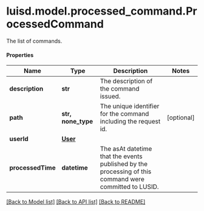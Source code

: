 # luisd.model.processed_command.ProcessedCommand

The list of commands.

#### Properties
Name | Type | Description | Notes
------------ | ------------- | ------------- | -------------
**description** | **str** | The description of the command issued. | 
**path** | **str, none_type** | The unique identifier for the command including the request id. | [optional] 
**userId** | [**User**](User.md) |  | 
**processedTime** | **datetime** | The asAt datetime that the events published by the processing of this command were committed to LUSID. | 

[[Back to Model list]](../../README.md#documentation-for-models) [[Back to API list]](../../README.md#documentation-for-api-endpoints) [[Back to README]](../../README.md)

